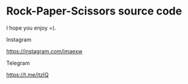 # Rock-Paper-Scissors source code 
I hope you enjoy  =).
 
Instagram

https://instagram.com/imaexw

Telegram

https://t.me/itzIQ
